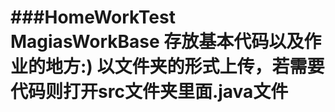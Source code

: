 ###HomeWorkTest
MagiasWorkBase
存放基本代码以及作业的地方:)
以文件夹的形式上传，若需要代码则打开src文件夹里面.java文件<br>
==================================================
